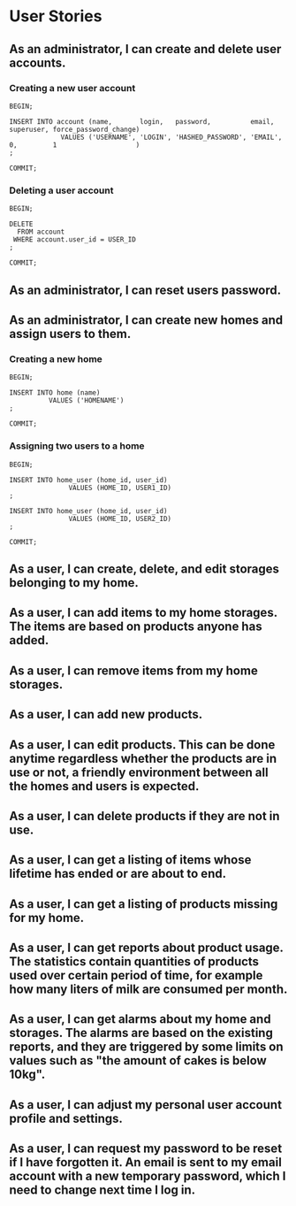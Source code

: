 # User Stories

## As an administrator, I can create and delete user accounts.

### Creating a new user account
```
BEGIN;

INSERT INTO account (name,       login,   password,          email,   superuser, force_password_change)
             VALUES ('USERNAME', 'LOGIN', 'HASHED_PASSWORD', 'EMAIL', 0,         1                    )
;

COMMIT;
```

### Deleting a user account
```
BEGIN;

DELETE
  FROM account
 WHERE account.user_id = USER_ID
;

COMMIT;
```

## As an administrator, I can reset users password.


## As an administrator, I can create new homes and assign users to them.

### Creating a new home
```
BEGIN;

INSERT INTO home (name)
          VALUES ('HOMENAME')
;

COMMIT;
```

### Assigning two users to a home
```
BEGIN;

INSERT INTO home_user (home_id, user_id)
               VALUES (HOME_ID, USER1_ID)
;

INSERT INTO home_user (home_id, user_id)
               VALUES (HOME_ID, USER2_ID)
;

COMMIT;
```



## As a user, I can create, delete, and edit storages belonging to my home.


## As a user, I can add items to my home storages. The items are based on products anyone has added.


## As a user, I can remove items from my home storages.


## As a user, I can add new products.


## As a user, I can edit products. This can be done anytime regardless whether the products are in use or not, a friendly environment between all the homes and users is expected.


## As a user, I can delete products if they are not in use.


## As a user, I can get a listing of items whose lifetime has ended or are about to end.


## As a user, I can get a listing of products missing for my home.


## As a user, I can get reports about product usage. The statistics contain quantities of products used over certain period of time, for example how many liters of milk are consumed per month.


## As a user, I can get alarms about my home and storages. The alarms are based on the existing reports, and they are triggered by some limits on values such as "the amount of cakes is below 10kg".


## As a user, I can adjust my personal user account profile and settings.


## As a user, I can request my password to be reset if I have forgotten it. An email is sent to my email account with a new temporary password, which I need to change next time I log in.
